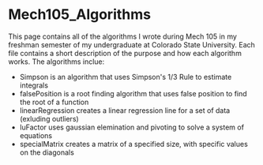 # Mech105_Algorithms

This page contains all of the algorithms I wrote during Mech 105 in my freshman semester of my undergraduate at Colorado State University. Each file contains a short description of the purpose and how each algorithm works. The algorithms inclue:

* Simpson is an algorithm that uses Simpson's 1/3 Rule to estimate integrals
* falsePosition is a root finding algorithm that uses false position to find the root of a function
* linearRegression creates a linear regression line for a set of data (exluding outliers)
* luFactor uses gaussian elemination and pivoting to solve a system of equations
* specialMatrix creates a matrix of a specified size, with specific values on the diagonals

